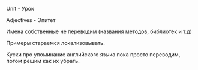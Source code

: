 
Unit - Урок

Adjectives - Эпитет

Имена собственные не переводим (названия методов, библиотек и т.д)

Примеры стараемся локализовывать.

Куски про упоминание английского языка пока просто переводим, потом решим как их убрать.
